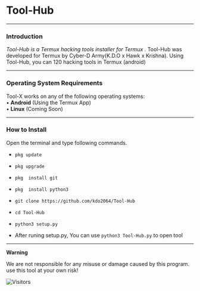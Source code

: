 # Tool-Hub

------------------------------------------------------------------------

### Introduction

*Tool-Hub is a Termux hacking tools installer for Termux .*
Tool-Hub was developed for Termux by Cyber-D Army(K.D.O x Hawk x Krishna). Using Tool-Hub, you can 120 hacking tools in Termux (android) 

------------------------------------------------------------------------

### Operating System Requirements

Tool-X works on any of the following operating systems:<br>
• **Android** (Using the Termux App) <br>
• **Linux** (Coming Soon) <br>


------------------------------------------------------------------------

### How to Install

Open the terminal and type following commands.

* `pkg update`

* `pkg upgrade`

* `pkg  install git`

* `pkg  install python3`

* `git clone https://github.com/kdo2064/Tool-Hub`

* `cd Tool-Hub`

* `python3 setup.py`

* After runing setup.py, You can use `python3 Tool-Hub.py` to open tool

------------------------------------------------------------------------
**Warning**

We are not responsible for any misuse or damage caused by this program. use this tool at your own risk!


<img src="https://profile-counter.glitch.me/kdo2064/count.svg" alt="Visitors">

